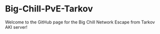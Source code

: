 # Big-Chill-PvE-Tarkov

Welcome to the GitHub page for the Big Chill Network Escape from Tarkov AKI server!

